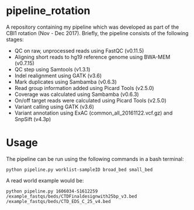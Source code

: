 # pipeline_rotation
A repository containing my pipeline which was developed as part of the CBI1 rotation (Nov - Dec 2017).
Briefly, the pipeline consists of the following stages:
* QC on raw, unprocessed reads using FastQC (v0.11.5)
* Aligning short reads to hg19 reference genome using BWA-MEM (v0.7.15)
* QC step using Samtools (v1.3.1)
* Indel realignment using GATK (v3.6)
* Mark duplicates using Sambamba (v0.6.3)
* Read group information added using Picard Tools (v2.5.0)
* Coverage was calculated using Sambamba (v0.6.3)
* On/off target reads were calculated using Picard Tools (v2.5.0)
* Variant calling using GATK (v3.6)
* Variant annotation using ExAC (common_all_20161122.vcf.gz) and SnpSift (v4.3p)



# Usage
The pipeline can be run using the following commands in a bash terminal:

`python pipeline.py worklist-sampleID broad_bed small_bed`

A read world example would be:

`python pipeline.py 1606034-S1612259 /example_fastqs/beds/CTDFinaldesignwith25bp_v3.bed /example_fastqs/beds/CTD_EDS_C_25_v4.bed`

